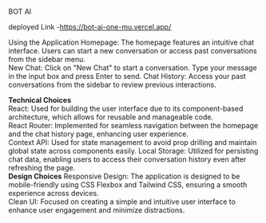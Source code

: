 BOT AI

deployed Link -https://bot-ai-one-mu.vercel.app/  <br/>


Using the Application
Homepage: The homepage features an intuitive chat interface. Users can start a new conversation or access past conversations from the sidebar menu.<br/>
New Chat: Click on "New Chat" to start a conversation. Type your message in the input box and press Enter to send.
Chat History: Access your past conversations from the sidebar to review previous interactions.

 <strong>Technical Choices</strong><br/>
React: Used for building the user interface due to its component-based architecture, which allows for reusable and manageable code.<br/>
React Router: Implemented for seamless navigation between the homepage and the chat history page, enhancing user experience.<br/>
Context API: Used for state management to avoid prop drilling and maintain global state across components easily.
Local Storage: Utilized for persisting chat data, enabling users to access their conversation history even after refreshing the page.<br/>
<strong>Design Choices</strong>
Responsive Design: The application is designed to be mobile-friendly using CSS Flexbox and Tailwind CSS, ensuring a smooth experience across devices.<br/>
Clean UI: Focused on creating a simple and intuitive user interface to enhance user engagement and minimize distractions.
